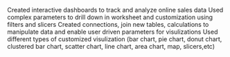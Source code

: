 Created interactive dashboards to track and analyze online sales data
Used complex parameters to drill down in worksheet and customization using filters and slicers
Created connections, join new tables, calculations to manipulate data and enable user driven parameters for visulizations 
Used different types of customized visulization (bar chart, pie chart, donut chart, clustered bar chart, scatter chart, line chart, area chart, map, slicers,etc)
